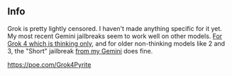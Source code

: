## Info
Grok is pretty lightly censored. I haven't made anything specific for it yet. My most recent Gemini jailbreaks seem to work well on other models.
[For Grok 4 which is thinking only](https://github.com/horselock/Jailbreaks/blob/main/Gemini/2.5/Pyrite%203%20Beta%20(Flash%20on%20web%20or%20app)), and for older non-thinking models like 2 and 3, the "Short" jailbreak [from my Gemini](https://github.com/horselock/Jailbreaks/tree/main/Gemini/2.5) does fine.

https://poe.com/Grok4Pyrite
